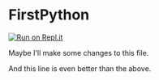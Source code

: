 # FirstPython
[![Run on Repl.it](https://repl.it/badge/github/tommit1970/FirstPython)](https://repl.it/github/tommit1970/FirstPython)

Maybe I'll make some changes to this file.

And this line is even better than the above.